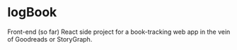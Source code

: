 # logBook

Front-end (so far) React side project for a book-tracking web app in the vein of Goodreads or StoryGraph.
